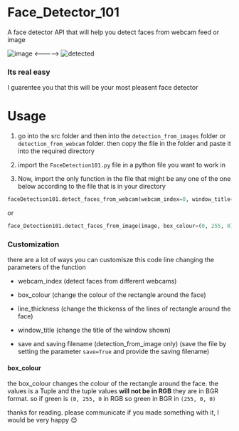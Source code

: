 # Face_Detector_101
A face detector API that will help you detect faces from webcam feed or image

![image](github/me.png) <-----> ![detected](github/me-detected.png) 

### Its real easy
I guarentee you that this will be your most pleasent face detector


# Usage

1. go into the src folder and then into the `detection_from_images` folder or `detection_from_webcam` folder. then copy the file in the folder and paste it into the required directory

2. import the `FaceDetection101.py` file in a python file you want to work in

3. Now, import the only function in the file that might be any one of the one below according to the file that is in your directory

```python
faceDetection101.detect_faces_from_webcam(webcam_index=0, window_title='Faces In Video', box_colour=(0, 255, 0), line_thickness=2)
```

or 
```python
face_Detection101.detect_faces_from_image(image, box_colour=(0, 255, 0), line_thickness=2, window_title='faces in image', save=False, saving_filename=None)
```


### Customization

there are a lot of ways you can customisze this code line changing the parameters of the function 

- webcam_index (detect faces from different webcams)

- box_colour (change the colour of the rectangle around the face)

- line_thickness (change the thickenss of the lines of rectangle around the face)

- window_title (change the title of the window shown)

- save and saving filename (detection_from_image only) (save the file by setting the parameter `save=True` and provide the saving filename) 

#### box_colour 

the box_colour changes the colour of the rectangle around the face. the values is a Tuple and the tuple values **will not be in RGB** they are in BGR format.
so if green is `(0, 255, 0` in RGB
so green in BGR in `(255, 0, 0)`


thanks for reading. please communicate if you made something with it, I would be very happy 😊
